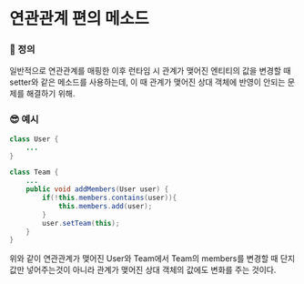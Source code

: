 # 연관관계 편의 메소드

### 📌 정의

일반적으로 연관관계를 매핑한 이후 런타임 시 관계가 맺어진 엔티티의 값을 변경할 때 setter와 같은 메소드를 사용하는데, 이 때 관계가 맺어진 상대 객체에 반영이 안되는 문제를 해결하기 위해.

### 😎 예시

```java
class User {
    ...
}

class Team {
    ...
    public void addMembers(User user) {
        if(!this.members.contains(user)){
            this.members.add(user);
        }
        user.setTeam(this);
    }
}
```

위와 같이 연관관계가 맺어진 User와 Team에서 Team의 members를 변경할 때 단지 값만 넣어주는것이 아니라 관계가 맺어진 상대 객체의 값에도 변화를 주는 것이다.
